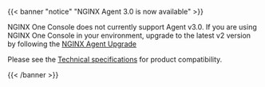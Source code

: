 {{< banner "notice" "NGINX Agent 3.0 is now available" >}}


NGINX One Console does not currently support Agent v3.0. If you are using NGINX One Console in your environment, upgrade to the latest v2 version by following the [NGINX Agent Upgrade](/nginx-agent/installation-upgrade/upgrade/)

Please see the [Technical specifications](/nginx-agent/technical-specifications/) for product compatibility.


{{< /banner >}}